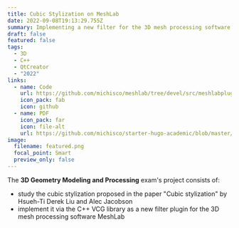 ```yaml
---
title: Cubic Stylization on MeshLab
date: 2022-09-08T19:13:29.755Z
summary: I﻿mplementing a new filter for the 3D mesh processing software MeshLab.
draft: false
featured: false
tags:
  - 3D
  - C++
  - QtCreator
  - "2022"
links:
  - name: Code
    url: https://github.com/michisco/meshlab/tree/devel/src/meshlabplugins/filter_cubization
    icon_pack: fab
    icon: github
  - name: PDF
    icon_pack: far
    icon: file-alt
    url: https://github.com/michisco/starter-hugo-academic/blob/master/static/uploads/3DGMP%20Report.pdf
image:
  filename: featured.png
  focal_point: Smart
  preview_only: false
---
```

The **3D Geometry Modeling and Processing** exam's project consists of:

* study the cubic stylization proposed in the paper "Cubic stylization" by Hsueh-Ti Derek Liu and Alec Jacobson
* implement it via the C++ VCG library as a new filter plugin for the 3D mesh processing software MeshLab